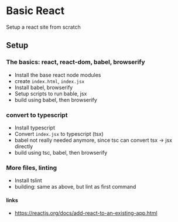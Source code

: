 # Basic React

Setup a react site from scratch

## Setup

### The basics: react, react-dom, babel, browserify

- Install the base react node modules
- create `index.html`, `index.jsx`
- Install babel, browserify
- Setup scripts to run bable, jsx
- build using babel, then browserify

### convert to typescript

- Install typescript
- Convert `index.jsx` to typescript (tsx)
- babel not really needed anymore, since tsc can convert tsx -> jsx directly
- build using tsc, babel, then browserify

### More files, linting

- Install tslint
- building: same as above, but lint as first command

#### links

- https://reactjs.org/docs/add-react-to-an-existing-app.html
